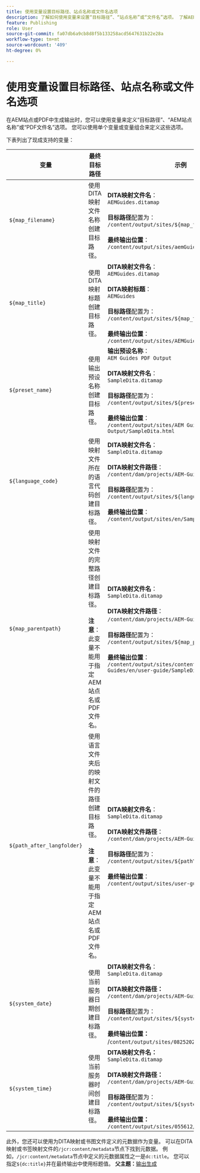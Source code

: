 ```yaml
---
title: 使用变量设置目标路径、站点名称或文件名选项
description: 了解如何使用变量来设置“目标路径”、“站点名称”或“文件名”选项。 了解AEM Guides中支持的现成变量。
feature: Publishing
role: User
source-git-commit: fa07db6a9cb8d8f5b133258acd5647631b22e28a
workflow-type: tm+mt
source-wordcount: '409'
ht-degree: 0%

---
```


# 使用变量设置目标路径、站点名称或文件名选项


在AEM站点或PDF中生成输出时，您可以使用变量来定义“目标路径”、“AEM站点名称”或“PDF文件名”选项。 您可以使用单个变量或变量组合来定义这些选项。

下表列出了现成支持的变量：

| 变量 | 最终目标路径 | 示例 |
| --- | --- | --- |
| `${map_filename}` | 使用DITA映射文件名称创建目标路径。 | **DITA映射文件名**：<br>`AEMGuides.ditamap`<br><br>**目标路径**&#x200B;配置为：<br>`/content/output/sites/${map_filename}`<br><br>**最终输出位置**：<br>`/content/output/sites/aemGuides/AEMGuides.html` |
| `${map_title}` | 使用DITA映射标题创建目标路径。 | **DITA映射文件名**：<br>`AEMGuides.ditamap`<br><br>**DITA映射标题**：<br>`AEMGuides`<br><br>**目标路径**&#x200B;配置为：<br>`/content/output/sites/${map_title}`<br><br>**最终输出位置**：<br>`/content/output/sites/AEMGuides/AEMGuides.html` |
| `${preset_name}` | 使用输出预设名称创建目标路径。 | **输出预设名称**：<br>`AEM Guides PDF Output`<br><br>**DITA映射文件名**：<br>`SampleDita.ditamap`<br><br>**目标路径**&#x200B;配置为：<br>`/content/output/sites/${preset_name}`<br><br>**最终输出位置**：<br>`/content/output/sites/AEM Guides PDF Output/SampleDita.html` |
| `${language_code}` | 使用映射文件所在的语言代码创建目标路径。 | **DITA映射文件名**：<br>`SampleDita.ditamap`<br><br>**DITA映射文件路径**：<br>`/content/dam/projects/AEM-Guides/en/user-guide/`<br><br>**目标路径**&#x200B;配置为：<br>`/content/output/sites/${language_code}`<br><br>**最终输出位置**：<br>`/content/output/sites/en/SampleDita.html` |
| `${map_parentpath}` | 使用映射文件的完整路径创建目标路径。<br><br>**注意**：此变量不能用于指定AEM站点名或PDF文件名。 | **DITA映射文件名**：<br>`SampleDita.ditamap`<br><br>**DITA映射文件路径**：<br>`/content/dam/projects/AEM-Guides/en/user-guide`/<br><br>**目标路径**&#x200B;配置为：<br>`/content/output/sites/${map_parentpath}`<br><br>**最终输出位置**：<br>`/content/output/sites/content/dam/projects/AEM-Guides/en/user-guide/SampleDita.html` |
| `${path_after_langfolder}` | 使用语言文件夹后的映射文件的路径创建目标路径。<br><br>**注意**：此变量不能用于指定AEM站点名或PDF文件名。 | **DITA映射文件名**：<br>`SampleDita.ditamap`<br><br>**DITA映射文件路径**：<br>`/content/dam/projects/AEM-Guides/en/user-guide/`<br><br>**目标路径**&#x200B;配置为：<br>`/content/output/sites/${path\_after\_langfolder}`<br><br>**最终输出位置**：<br>`/content/output/sites/user-guide/SampleDita.html` |
| `${system_date}` | 使用当前服务器日期创建目标路径。 | **DITA映射文件名**： <br> `SampleDita.ditamap` <br><br> **DITA映射文件路径：** <br> `/content/dam/projects/AEM-Guides/en/user-guide/` <br><br> **目标路径**&#x200B;配置为： <br> `/content/output/sites/${system_date}` <br> <br> **最终输出位置：** <br> /`content/output/sites/08252023/SampleDita.html` |
| `${system_time}` | 使用当前服务器时间创建目标路径。 | **DITA映射文件名：** <br>`SampleDita.ditamap` <br> <br> **DITA映射文件路径：** <br>`/content/dam/projects/AEM-Guides/en/user-guide/` <br><Br>**目标路径**&#x200B;配置为： <br> `/content/output/sites/${system_time}`<br><br>**最终输出位置：**<br>`/content/output/sites/055612/SampleDita.html` |

此外，您还可以使用为DITA映射或书图文件定义的元数据作为变量。 可以在DITA映射或书签映射文件的`/jcr:content/metadata`节点下找到元数据。 例如，`/jcr:content/metadata`节点中定义的元数据属性之一是`dc:title`。 您可以指定`${dc:title}`并在最终输出中使用标题值。
**父主题：**[&#x200B;输出生成](generate-output.md)
